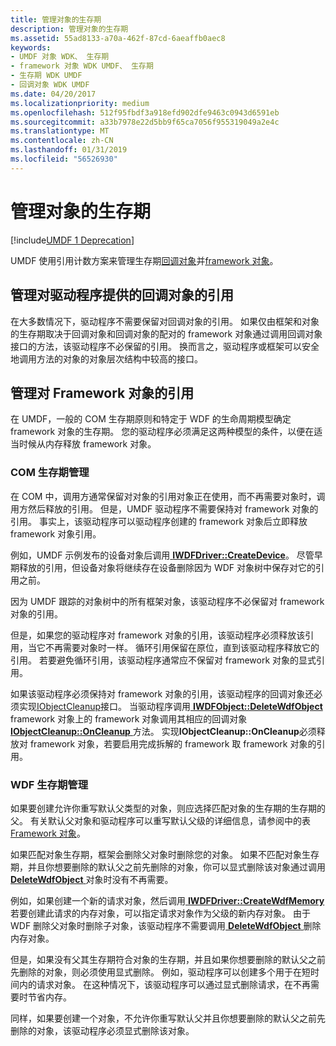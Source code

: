 ```yaml
---
title: 管理对象的生存期
description: 管理对象的生存期
ms.assetid: 55ad8133-a70a-462f-87cd-6aeaffb0aec8
keywords:
- UMDF 对象 WDK、 生存期
- framework 对象 WDK UMDF、 生存期
- 生存期 WDK UMDF
- 回调对象 WDK UMDF
ms.date: 04/20/2017
ms.localizationpriority: medium
ms.openlocfilehash: 512f95fbdf3a918efd902dfe9463c0943d6591eb
ms.sourcegitcommit: a33b7978e22d5bb9f65ca7056f955319049a2e4c
ms.translationtype: MT
ms.contentlocale: zh-CN
ms.lasthandoff: 01/31/2019
ms.locfileid: "56526930"
---
```

# <a name="managing-the-lifetime-of-objects"></a>管理对象的生存期


[!include[UMDF 1 Deprecation](../umdf-1-deprecation.md)]

UMDF 使用引用计数方案来管理生存期[回调对象](creating-callback-objects.md)并[framework 对象](framework-objects.md)。

## <a name="managing-references-to-driver-supplied-callback-objects"></a>管理对驱动程序提供的回调对象的引用


在大多数情况下，驱动程序不需要保留对回调对象的引用。 如果仅由框架和对象的生存期取决于回调对象和回调对象的配对的 framework 对象通过调用回调对象接口的方法，该驱动程序不必保留的引用。 换而言之，驱动程序或框架可以安全地调用方法的对象的对象层次结构中较高的接口。

## <a name="managing-references-to-framework-objects"></a>管理对 Framework 对象的引用


在 UMDF，一般的 COM 生存期原则和特定于 WDF 的生命周期模型确定 framework 对象的生存期。 您的驱动程序必须满足这两种模型的条件，以便在适当时候从内存释放 framework 对象。

### <a name="com-lifetime-management"></a>COM 生存期管理

在 COM 中，调用方通常保留对对象的引用对象正在使用，而不再需要对象时，调用方然后释放的引用。 但是，UMDF 驱动程序不需要保持对 framework 对象的引用。 事实上，该驱动程序可以驱动程序创建的 framework 对象后立即释放 framework 对象引用。

例如，UMDF 示例发布的设备对象后调用[ **IWDFDriver::CreateDevice**](https://msdn.microsoft.com/library/windows/hardware/ff558899)。 尽管早期释放的引用，但设备对象将继续存在设备删除因为 WDF 对象树中保存对它的引用之前。

因为 UMDF 跟踪的对象树中的所有框架对象，该驱动程序不必保留对 framework 对象的引用。

但是，如果您的驱动程序对 framework 对象的引用，该驱动程序必须释放该引用，当它不再需要对象时一样。 循环引用保留在原位，直到该驱动程序释放它的引用。 若要避免循环引用，该驱动程序通常应不保留对 framework 对象的显式引用。

如果该驱动程序必须保持对 framework 对象的引用，该驱动程序的回调对象还必须实现[IObjectCleanup](https://msdn.microsoft.com/library/windows/hardware/ff556754)接口。 当驱动程序调用[ **IWDFObject::DeleteWdfObject** ](https://msdn.microsoft.com/library/windows/hardware/ff560210) framework 对象上的 framework 对象调用其相应的回调对象[ **IObjectCleanup::OnCleanup** ](https://msdn.microsoft.com/library/windows/hardware/ff556760)方法。 实现**IObjectCleanup::OnCleanup**必须释放对 framework 对象，若要启用完成拆解的 framework 取 framework 对象的引用。

### <a name="wdf-lifetime-management"></a>WDF 生存期管理

如果要创建允许你重写默认父类型的对象，则应选择匹配对象的生存期的生存期的父。 有关默认父对象和驱动程序可以重写默认父级的详细信息，请参阅中的表[Framework 对象](framework-objects.md)。

如果匹配对象生存期，框架会删除父对象时删除您的对象。 如果不匹配对象生存期，并且你想要删除的默认父之前先删除的对象，你可以显式删除该对象通过调用[ **DeleteWdfObject** ](https://msdn.microsoft.com/library/windows/hardware/ff560210)对象时没有不再需要。

例如，如果创建一个新的请求对象，然后调用[ **IWDFDriver::CreateWdfMemory** ](https://msdn.microsoft.com/library/windows/hardware/ff558905)若要创建此请求的内存对象，可以指定请求对象作为父级的新内存对象。 由于 WDF 删除父对象时删除子对象，该驱动程序不需要调用[ **DeleteWdfObject** ](https://msdn.microsoft.com/library/windows/hardware/ff560210)删除内存对象。

但是，如果没有父其生存期符合对象的生存期，并且如果你想要删除的默认父之前先删除的对象，则必须使用显式删除。 例如，驱动程序可以创建多个用于在短时间内的请求对象。 在这种情况下，该驱动程序可以通过显式删除请求，在不再需要时节省内存。

同样，如果要创建一个对象，不允许你重写默认父并且你想要删除的默认父之前先删除的对象，该驱动程序必须显式删除该对象。

 

 






